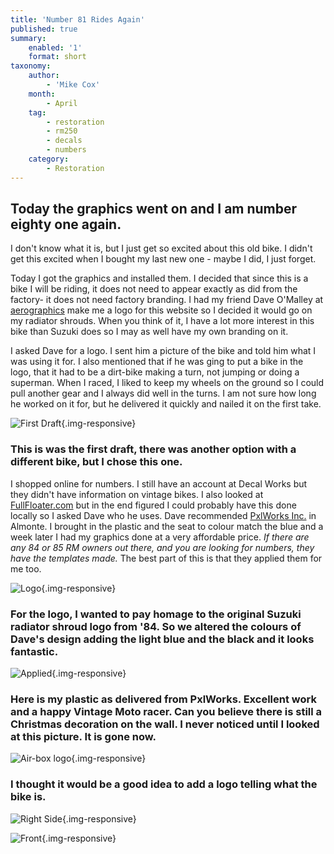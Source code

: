 ```yaml
---
title: 'Number 81 Rides Again'
published: true
summary:
    enabled: '1'
    format: short
taxonomy:
    author:
        - 'Mike Cox'
    month:
        - April
    tag:
        - restoration
        - rm250
        - decals
        - numbers
    category:
        - Restoration
---
```


## Today the graphics went on and I am number eighty one again.

I don't know what it is, but I just get so excited about this old bike. I didn't get this excited when I bought my last new one - maybe I did, I just forget.

Today I got the graphics and installed them.  I decided that since this is a bike I will be riding, it does not need to appear exactly as did from the factory- it does not need factory branding.  I had my friend Dave O'Malley at [aerographics](http://aerographics.ca) make me a logo for this website so I decided it would go on my radiator shrouds.  When you think of it, I have a lot more interest in this bike than Suzuki does so I may as well have my own branding on it.

I asked Dave for a logo. I sent him a picture of the bike and told him what I was using it for.  I also mentioned that if he was ging to put a bike in the logo, that it had to be a dirt-bike making a turn, not jumping or doing a superman.  When I raced, I liked to keep my wheels on the ground so I could pull another gear and I always did well in the turns. I am not sure how long he worked on it for, but he delivered it quickly and nailed it on the first take.

![First Draft](logo-first-draft.png?cropResize=800,600){.img-responsive}
 
 ### This is was the first draft, there was another option with a different bike, but I chose this one.
 
I shopped online for numbers.  I still have an account at Decal Works but they didn't have information on vintage bikes.  I also looked at [FullFloater.com](http://fullfloater.com) but in the end figured I could probably have this done locally so I asked Dave who he uses.  Dave recommended [PxlWorks Inc.](http://pxl-works.com) in Almonte. I brought in the plastic and the seat to colour match the blue and a week later I had my graphics done at a very affordable price.  _If there are any 84 or 85 RM owners out there, and you are looking for numbers, they have the templates made._ The best part of this is that they applied them for me too.

![Logo](IMG_20160408_162708.jpeg?cropResize=800,600){.img-responsive}

### For the logo, I wanted to pay homage to the original Suzuki radiator shroud logo from '84.  So we altered the colours of Dave's design adding the light blue and the black and it looks fantastic. 
 
![Applied](me-and-the-plates.jpg?cropResize=800,600){.img-responsive}
 
 ### Here is my plastic as delivered from PxlWorks.  Excellent work and a happy Vintage Moto racer. Can you believe there is still a Christmas decoration on the wall.  I never noticed until I looked at this picture.  It is gone now.
 
![Air-box logo](84rm250.jpg?cropResize=800,600){.img-responsive}

### I thought it would be a good idea to add a logo telling what the bike is.
 
![Right Side](right-side-81.jpg?cropResize=800,600){.img-responsive}
 
![Front](front-81.jpg?cropResize=800,600){.img-responsive}
 
